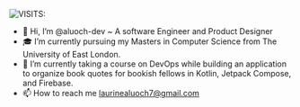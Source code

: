 <!---
aluoch-dev/aluoch-dev is a ✨ special ✨ repository because its `README.md` (this file) appears on your GitHub profile.
You can click the Preview link to take a look at your changes.
--->

  ![VISITS:](https://visitor-badge.laobi.icu/badge?page_id=aluoch-dev)

- 👋 Hi, I’m @aluoch-dev ~ A software Engineer and Product Designer 
- 🎓 I’m currently pursuing my Masters in Computer Science from The University of East London. 
- 🌱 I’m currently taking a course on DevOps while building an application to organize book quotes for bookish fellows in Kotlin, Jetpack Compose, and Firebase.
- 📫 How to reach me laurinealuoch7@gmail.com




